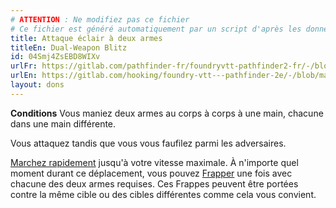 ```yaml
---
# ATTENTION : Ne modifiez pas ce fichier
# Ce fichier est généré automatiquement par un script d'après les données du module Foundry VTT officiel et de sa traduction
title: Attaque éclair à deux armes
titleEn: Dual-Weapon Blitz
id: 04Smj4ZsEBD8WIXv
urlFr: https://gitlab.com/pathfinder-fr/foundryvtt-pathfinder2-fr/-/blob/master/data/feats/04Smj4ZsEBD8WIXv.htm
urlEn: https://gitlab.com/hooking/foundry-vtt---pathfinder-2e/-/blob/master/packs/data/feats.db/dual-weapon-blitz.json
layout: dons
---
```

**Conditions** Vous maniez deux armes au corps à corps à une main, chacune dans une main différente.

Vous attaquez tandis que vous vous faufilez parmi les adversaires.

[Marchez rapidement](../actions/marcher-rapidement.html) jusqu'à votre vitesse maximale. À n'importe quel moment durant ce déplacement, vous pouvez [Frapper](../actions/frapper.html) une fois avec chacune des deux armes requises. Ces Frappes peuvent être portées contre la même cible ou des cibles différentes comme cela vous convient.
